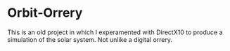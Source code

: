 # Orbit-Orrery
This is an old project in which I experamented with DirectX10 to produce a simulation of the solar system. Not unlike a digital orrery.

